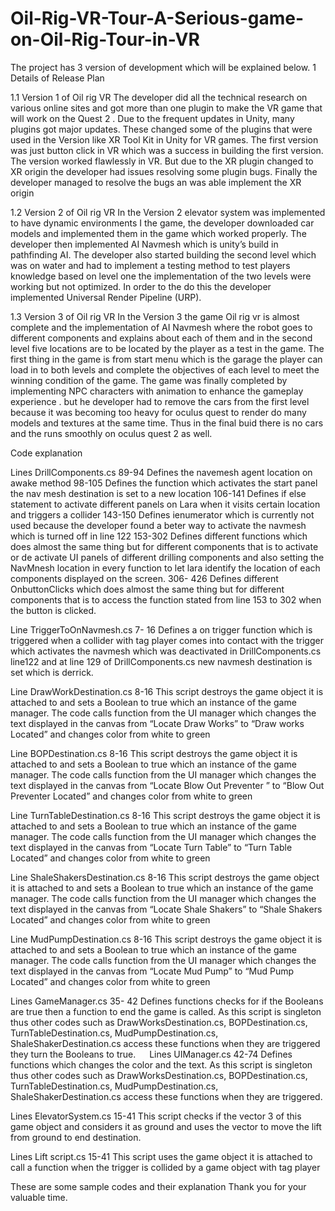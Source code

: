 # Oil-Rig-VR-Tour-A-Serious-game-on-Oil-Rig-Tour-in-VR
The project has 3 version of development which will be explained below.
1 Details of Release Plan

1.1 Version 1 of Oil rig VR
The developer did all the technical research on various online sites and got more than one plugin to make the VR game that will work on the Quest 2 . Due to the frequent updates in Unity, many plugins got major updates. These changed some of the plugins that were used in the Version like XR Tool Kit in Unity for VR games. The first version was just button click in VR which was a success in building the first version. The version worked flawlessly in VR. But due to the XR plugin changed  to XR origin the developer had issues  resolving some plugin bugs. Finally the developer managed to resolve the bugs an was able implement the XR origin 

1.2 Version 2 of Oil rig VR
In the Version 2 elevator system was implemented to have dynamic environments I the game, the developer downloaded car models and implemented them in the game which worked properly. The developer then implemented AI Navmesh which is unity’s build in pathfinding AI. The developer also started building the second level  which was on water and had to implement a testing method to test players knowledge based on level one the implementation of the two levels were working but not optimized. In order to the do this the developer implemented Universal Render Pipeline (URP).

1.3 Version 3 of Oil rig VR
In the Version 3 the game Oil rig vr is almost complete and the implementation of AI Navmesh where the robot goes to different components and explains about each of them and in the second level five locations are to be located by the player as a test in the game. The first thing in the game is from start menu which is the garage the player can load in to both levels and complete the objectives of each level to meet the winning condition of the game. The game was finally completed by implementing NPC characters with animation to enhance the gameplay experience . but he developer had to remove the cars from the first level because it was becoming too heavy for oculus quest to render do many models and textures at the same time. Thus in the final buid there is no cars and the runs smoothly on oculus quest 2 as well.

Code explanation

Lines	DrillComponents.cs
89-94	Defines the navemesh agent location on awake method
98-105	Defines the function which activates the start panel the nav mesh destination is set to a new location
106-141	Defines if else statement to activate different panels on Lara when it visits certain location and triggers a collider
143-150	Defines ienumerator which is currently not used because the developer found a beter way to activate the navmesh which is turned off in line 122
153-302	 Defines different functions which does almost the same thing but for different components that is to activate or de activate UI panels of different drilling components and also setting the NavMnesh location in every function to let lara identify the location of each components displayed on the screen. 
306- 426	Defines different OnbuttonClicks which does almost the same thing but for different components that is to access the function stated from line 153 to 302 when the button is clicked.

Line 	TriggerToOnNavmesh.cs
7- 16	Defines a on trigger function which is triggered when a collider with tag player comes into contact with the trigger which activates the navmesh which was deactivated in DrillComponents.cs line122 and at line 129 of DrillComponents.cs new navmesh destination is set which is derrick.


Line 	DrawWorkDestination.cs
8-16	This script destroys the  game object it is attached to and sets a Boolean to true which an instance of the game manager. The code calls function from the UI manager  which changes the text displayed in the canvas from “Locate Draw Works” to “Draw works Located” and changes color from white to green

Line 	BOPDestination.cs
8-16	        This script destroys the  game object it is attached to and sets a Boolean to true which an instance of the game manager. The code calls function from the UI manager which changes the text displayed in the canvas from “Locate Blow Out Preventer ” to “Blow Out Preventer Located” and changes color from white to green
 
Line 	TurnTableDestination.cs
8-16	        This script destroys the game object it is attached to and sets a Boolean to true which an instance of the game manager. The code calls function from the UI manager which changes the text displayed in the canvas from “Locate Turn Table” to “Turn Table Located” and changes color from white to green



Line 	ShaleShakersDestination.cs
8-16  	This script destroys the  game object it is attached to and sets a Boolean to true which an instance of the game manager. The code calls function from the UI manager which changes the text displayed in the canvas from “Locate Shale Shakers” to “Shale Shakers Located” and changes color from white to green
 
Line 	MudPumpDestination.cs
8-16 	This script destroys the  game object it is attached to and sets a Boolean to true which an instance of the game manager. The code calls function from the UI manager which changes the text displayed in the canvas from “Locate Mud Pump” to “Mud Pump Located” and changes color from white to green

  
 
Lines	GameManager.cs
35- 42	Defines functions checks for if the Booleans are true then a function to end the game is called. As this script is singleton thus other codes such as DrawWorksDestination.cs, BOPDestination.cs, TurnTableDestination.cs,  MudPumpDestination.cs, ShaleShakerDestination.cs    access these functions  when they are triggered they turn the Booleans to true.
 
Lines 	UIManager.cs
42-74	Defines functions which changes the color and the text. As this script is singleton thus other codes such as
DrawWorksDestination.cs, BOPDestination.cs, TurnTableDestination.cs,  MudPumpDestination.cs, ShaleShakerDestination.cs    access these functions  when they are triggered.
  

Lines	ElevatorSystem.cs
15-41	 This script checks if the vector 3 of this game object and considers it as ground and uses the vector to move the lift from ground to end destination.
  
  
Lines	Lift script.cs
15-41	 This script uses the game object it is attached to call a function when the trigger is collided by a game object with tag player

These are some sample codes and their explanation 
Thank you for your valuable time.
